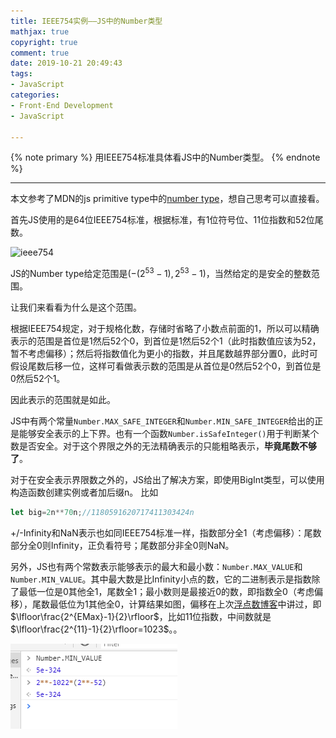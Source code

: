 ```yaml
---
title: IEEE754实例——JS中的Number类型
mathjax: true
copyright: true
comment: true
date: 2019-10-21 20:49:43
tags:
- JavaScript
categories:
- Front-End Development
- JavaScript

---
```


{% note primary %}
用IEEE754标准具体看JS中的Number类型。
{% endnote %}

<!-- more -->

---



本文参考了MDN的js primitive type中的[number type](https://developer.mozilla.org/en-US/docs/Web/JavaScript/Data_structures#Primitive_values)，想自己思考可以直接看。


首先JS使用的是64位IEEE754标准，根据标准，有1位符号位、11位指数和52位尾数。

![ieee754](https://timgsa.baidu.com/timg?image&quality=80&size=b9999_10000&sec=1571672841313&di=e2e5d1348fca590fd1685521ca677dc6&imgtype=jpg&src=http%3A%2F%2Fimg0.imgtn.bdimg.com%2Fit%2Fu%3D1405953990%2C784895530%26fm%3D214%26gp%3D0.jpg)


JS的Number type给定范围是($-(2^{53}-1),2^{53}-1$)，当然给定的是安全的整数范围。

让我们来看看为什么是这个范围。

根据IEEE754规定，对于规格化数，存储时省略了小数点前面的1，所以可以精确表示的范围是首位是1然后52个0，到首位是1然后52个1（此时指数值应该为52，暂不考虑偏移）；然后将指数值化为更小的指数，并且尾数越界部分置0，此时可假设尾数后移一位，这样可看做表示数的范围是从首位是0然后52个0，到首位是0然后52个1。

因此表示的范围就是如此。

JS中有两个常量`Number.MAX_SAFE_INTEGER`和`Number.MIN_SAFE_INTEGER`给出的正是能够安全表示的上下界。也有一个函数`Number.isSafeInteger()`用于判断某个数是否安全。对于这个界限之外的无法精确表示的只能粗略表示，**毕竟尾数不够了**。

对于在安全表示界限数之外的，JS给出了解决方案，即使用BigInt类型，可以使用构造函数创建实例或者加后缀n。
比如
```javascript
let big=2n**70n;//1180591620717411303424n
```

+/-Infinity和NaN表示也如同IEEE754标准一样，指数部分全1（考虑偏移）：尾数部分全0则Infinity，正负看符号；尾数部分非全0则NaN。

另外，JS也有两个常数表示能够表示的最大和最小数：`Number.MAX_VALUE`和`Number.MIN_VALUE`。其中最大数是比Infinity小点的数，它的二进制表示是指数除了最低一位是0其他全1，尾数全1；最小数则是最接近0的数，即指数全0（考虑偏移），尾数最低位为1其他全0，计算结果如图，偏移在上次[浮点数博客](float-think.html)中讲过，即$\lfloor\frac{2^{EMax}-1}{2}\rfloor$，比如11位指数，中间数就是$\lfloor\frac{2^{11}-1}{2}\rfloor=1023$。。

![](ieee754-float-instance-js/754-js.png)


